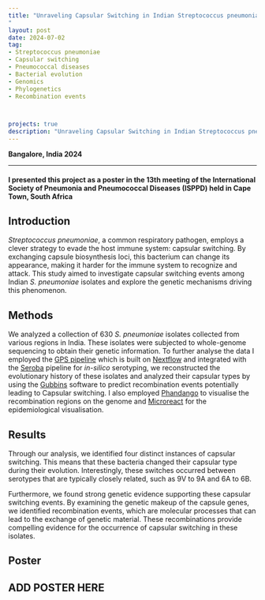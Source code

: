 ```yaml
---
title: "Unraveling Capsular Switching in Indian Streptococcus pneumoniae Isolates
"
layout: post
date: 2024-07-02
tag:
- Streptococcus pneumoniae
- Capsular switching
- Pneumococcal diseases
- Bacterial evolution
- Genomics
- Phylogenetics
- Recombination events



projects: true
description: "Unraveling Capsular Switching in Indian Streptococcus pneumoniae Isolates"
---
```


**Bangalore, India 2024**

---
#### I presented this project as a poster in the 13th meeting of the International Society of Pneumonia and Pneumococcal Diseases (ISPPD) held in Cape Town, South Africa
## Introduction
*Streptococcus pneumoniae*, a common respiratory pathogen, employs a clever strategy to evade the host immune system: capsular switching. By exchanging capsule biosynthesis loci, this bacterium can change its appearance, making it harder for the immune system to recognize and attack. This study aimed to investigate capsular switching events among Indian *S. pneumoniae* isolates and explore the genetic mechanisms driving this phenomenon.

## Methods
We analyzed a collection of 630 *S. pneumoniae* isolates collected from various regions in India. These isolates were subjected to whole-genome sequencing to obtain their genetic information. To further analyse the data I employed the [GPS pipeline](https://github.com/sanger-bentley-group/gps-pipeline) which is built on [Nextflow](https://www.nextflow.io/) and integrated with the [Seroba](https://sanger-pathogens.github.io/seroba/) pipeline for *in-silico* serotyping, we reconstructed the evolutionary history of these isolates and analyzed their capsular types by using the [Gubbins](https://github.com/nickjcroucher/gubbins) software to predict recombination events potentially leading to Capsular switching. I also employed [Phandango](https://jameshadfield.github.io/phandango/#/) to visualise the recombination regions on the genome and [Microreact](https://microreact.org/) for the epidemiological visualisation.
## Results
Through our analysis, we identified four distinct instances of capsular switching. This means that these bacteria changed their capsular type during their evolution. Interestingly, these switches occurred between serotypes that are typically closely related, such as 9V to 9A and 6A to 6B.

Furthermore, we found strong genetic evidence supporting these capsular switching events. By examining the genetic makeup of the capsule genes, we identified recombination events, which are molecular processes that can lead to the exchange of genetic material. These recombinations provide compelling evidence for the occurrence of capsular switching in these isolates.

## Poster

## ADD POSTER HERE

